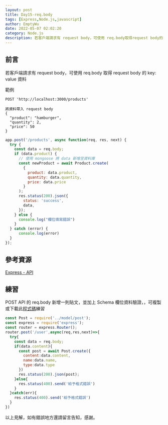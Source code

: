```yaml
---
layout: post
title: Day15-req.body
tags: [Express,Node.js,javascript]
author: EmptyWu
date: 2022-05-07 02:02:20
category: Node.js
description: 若客戶端請求有 request body，可使用 req.body取得request body的 key:value 資料
---
```


## 前言

若客戶端請求有 request body，可使用 req.body 取得 request body 的 key: value 資料

<!--more-->

範例
```
POST 'http://localhost:3000/products' 

將資料帶入 request body
{
  "product": "hamburger",
  "quantity": 2,
  "price": 50
}
```

```javascript
app.post('/products', async function(req, res, next) {
  try {
    const data = req.body;
    if (data.product) {
      // 使用 mongoose 將 data 新增至資料庫 
      const newProduct = await Product.create(
        {
          product: data.product,
          quantity: data.quantity,
          price: data.price
        }
      );
      res.status(200).json({
        status: 'success',
        data,
      });
    } else {
      console.log("欄位填寫錯誤")
    }
  } catch (error) {
      console.log(error)
  }
});
```
## 參考資源

[Express - API](https://expressjs.com/zh-tw/api.html)

## 練習
POST API 的 req.body 新增一則貼文，並加上 Schema 欄位資料驗證，，可複製或下載此[程式碼](https://github.com/dogwantfly/express-add-post)練習

```javascript
const Post = require('../model/post');
const express = require('express');
const router = express.Router();
router.post('/user',async(req,res,next)=>{
  try{
    const data = req.body;
    if(data.content){
      const post = await Post.create({
        content:data.content,
        name:data.name,
        type:data.type
      })
      res.status(200).json(post);
    }else{
      res.status(400).send('給予格式錯誤')
    }
  }catch(err){
    res.status(400).send('給予格式錯誤')
  }
})
```

以上見解，如有錯誤地方還請留言告知，感謝。